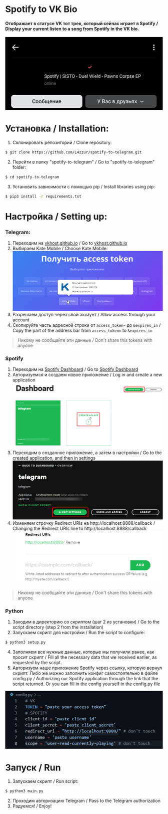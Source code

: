 # Spotify to VK Bio

#### Отображает в статусе VK тот трек, который сейчас играет в Spotify / Display your current listen to a song from Spotify in the VK bio.
![1.1](img/1.png)

# Установка / Installation:

1. Склонировать репозиторий / Clone repository:
```bash
$ git clone https://github.com/L4zzur/spotify-to-telegram.git
```

2. Перейти в папку "spotify-to-telegram" / Go to "spotify-to-telegram" folder:
```bash
$ cd spotify-to-telegram
```

3. Установить зависимости с помощью pip / Install libraries using pip:
```bash
$ pip3 install -r requirements.txt
```

# Настройка / Setting up:

### Telegram:

1. Переходим на [vkhost.github.io](https://vkhost.github.io/) / Go to [vkhost.github.io](https://vkhost.github.io/)
2. Выбираем Kate Mobile / Choose Kate Mobile:
![1.2](img/2.png)
3. Разрешаем доступ через свой аккаунт / Allow access through your account
4. Скопируйте часть адресной строки от `access_token=` до `&expires_in` / Copy the part of the address bar from `access_token=` to `&expires_in`
> Никому не сообщайте эти данные / Don't share this tokens with anyone

### Spotify
1. Переходим на [Spotify Dashboard](https://developer.spotify.com/dashboard/) / Go to [Spotify Dashboard](https://developer.spotify.com/dashboard/)
2. Авторизуемся и создаем новое приложение / Log in and create a new application 
![1.3](img/3.png)
3. Переходим в созданное приложение, а затем в настройки / Go to the created application, and then in settings
![1.4](img/4.png)
4. Изменяем строчку Redirect URIs на http://localhost:8888/callback / Changing the Redirect URIs line to http://localhost:8888/callback
![1.5](img/5.png)
> Никому не сообщайте эти данные / Don't share this tokens with anyone

### Python
1. Заходим в директорию со скриптом (шаг 2 из установки) / Go to the script directory (step 2 from the installation)
2. Запускаем скрипт для настройки / Run the script to configure:
```bash
$ python3 setup.py
```
4. Заполняем все нужные данные, которые мы получили ранее, как просит скрипт / Fill all the necessary data that we received earlier, as requested by the script.
5. Авторизуем наше приложение Spotify через ссылку, которую вернул скрипт. Либо же можно заполнить конфиг самостоятельно в файле config.py / Authorizing our Spotify application through the link that the script returned. Or you can fill in the config yourself in the config.py file

![1.6](img/6.png)

# Запуск / Run
1. Запускаем скрипт / Run script:
```bash
$ python3 main.py
```
2. Проходим авторизацию Telegram / Pass to the Telegram authorization 
3. Радуемся! / Enjoy!